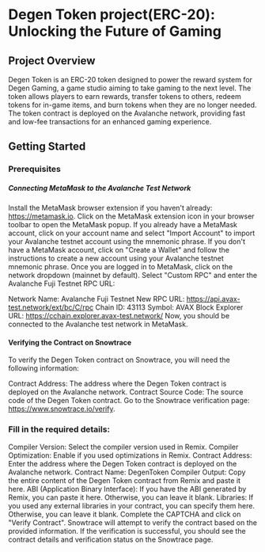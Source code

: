 # Degen Token project(ERC-20): Unlocking the Future of Gaming

## Project Overview
Degen Token is an ERC-20 token designed to power the reward system for Degen Gaming, a game studio aiming to take gaming to the next level. The token allows players to earn rewards, transfer tokens to others, redeem tokens for in-game items, and burn tokens when they are no longer needed. The token contract is deployed on the Avalanche network, providing fast and low-fee transactions for an enhanced gaming experience.

## Getting Started

### Prerequisites
##### Connecting MetaMask to the Avalanche Test Network
Install the MetaMask browser extension if you haven't already: https://metamask.io.
Click on the MetaMask extension icon in your browser toolbar to open the MetaMask popup.
If you already have a MetaMask account, click on your account name and select "Import Account" to import your Avalanche testnet account using the mnemonic phrase.
If you don't have a MetaMask account, click on "Create a Wallet" and follow the instructions to create a new account using your Avalanche testnet mnemonic phrase.
Once you are logged in to MetaMask, click on the network dropdown (mainnet by default).
Select "Custom RPC" and enter the Avalanche Fuji Testnet RPC URL:

Network Name: Avalanche Fuji Testnet
New RPC URL: https://api.avax-test.network/ext/bc/C/rpc
Chain ID: 43113
Symbol: AVAX
Block Explorer URL: https://cchain.explorer.avax-test.network/
Now, you should be connected to the Avalanche test network in MetaMask.

#### Verifying the Contract on Snowtrace
To verify the Degen Token contract on Snowtrace, you will need the following information:

Contract Address: The address where the Degen Token contract is deployed on the Avalanche network.
Contract Source Code: The source code of the Degen Token contract.
Go to the Snowtrace verification page: https://www.snowtrace.io/verify.
### Fill in the required details:
Compiler Version: Select the compiler version used in Remix.
Compiler Optimization: Enable if you used optimizations in Remix.
Contract Address: Enter the address where the Degen Token contract is deployed on the Avalanche network.
Contract Name: DegenToken
Compiler Output: Copy the entire content of the Degen Token contract from Remix and paste it here.
ABI (Application Binary Interface): If you have the ABI generated by Remix, you can paste it here. Otherwise, you can leave it blank.
Libraries: If you used any external libraries in your contract, you can specify them here. Otherwise, you can leave it blank.
Complete the CAPTCHA and click on "Verify Contract".
Snowtrace will attempt to verify the contract based on the provided information. If the verification is successful, you should see the contract details and verification status on the Snowtrace page.
